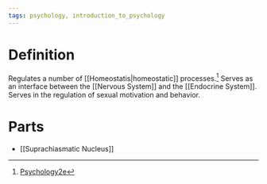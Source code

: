 ```yaml
---
tags: psychology, introduction_to_psychology
---
```


# Definition

Regulates a number of [[Homeostatis|homeostatic]] processes.[^1] Serves as an interface between the [[Nervous System]] and the [[Endocrine System]]. Serves in the regulation of sexual motivation and behavior.

# Parts
- [[Suprachiasmatic Nucleus]]

[^1]: [Psychology2e](zotero://open-pdf/library/items/SSTBV7L5?page=104)